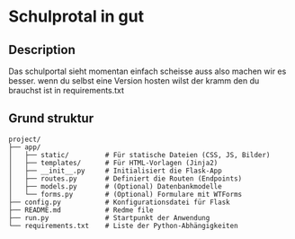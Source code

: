 # Schulprotal in gut

## Description

Das schulportal sieht momentan einfach scheisse auss also machen wir es besser.
wenn du selbst eine Version hosten wilst der kramm den du brauchst ist in requirements.txt

## Grund struktur
```
project/
├── app/
│   ├── static/         # Für statische Dateien (CSS, JS, Bilder)
│   ├── templates/      # Für HTML-Vorlagen (Jinja2)
│   ├── __init__.py     # Initialisiert die Flask-App
│   ├── routes.py       # Definiert die Routen (Endpoints)
│   ├── models.py       # (Optional) Datenbankmodelle
│   └── forms.py        # (Optional) Formulare mit WTForms
├── config.py           # Konfigurationsdatei für Flask
├── README.md           # Redme file
├── run.py              # Startpunkt der Anwendung
└── requirements.txt    # Liste der Python-Abhängigkeiten
```
